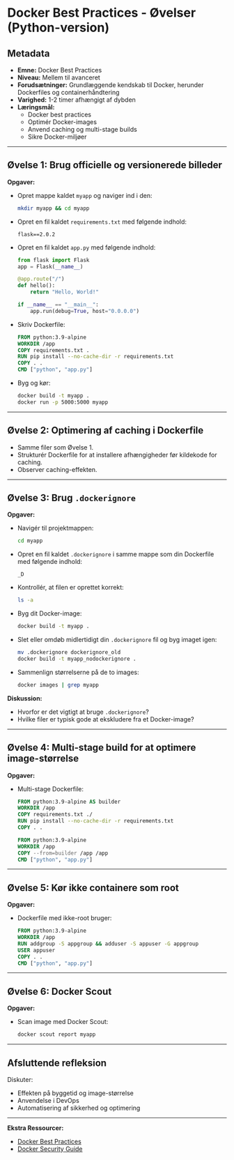 # Docker Best Practices - Øvelser (Python-version)

## Metadata

- **Emne:** Docker Best Practices
- **Niveau:** Mellem til avanceret
- **Forudsætninger:** Grundlæggende kendskab til Docker, herunder Dockerfiles og containerhåndtering
- **Varighed:** 1-2 timer afhængigt af dybden
- **Læringsmål:**
  - Docker best practices
  - Optimér Docker-images
  - Anvend caching og multi-stage builds
  - Sikre Docker-miljøer

---

## Øvelse 1: Brug officielle og versionerede billeder

**Opgaver:**

- Opret mappe kaldet `myapp` og naviger ind i den:
  ```bash
  mkdir myapp && cd myapp
  ```
- Opret en fil kaldet `requirements.txt` med følgende indhold:
  ```
  flask==2.0.2
  ```
- Opret en fil kaldet `app.py` med følgende indhold:
  ```python
  from flask import Flask
  app = Flask(__name__)

  @app.route("/")
  def hello():
      return "Hello, World!"

  if __name__ == "__main__":
      app.run(debug=True, host="0.0.0.0")
  ```
- Skriv Dockerfile:
  ```dockerfile
  FROM python:3.9-alpine
  WORKDIR /app
  COPY requirements.txt .
  RUN pip install --no-cache-dir -r requirements.txt
  COPY . .
  CMD ["python", "app.py"]
  ```
- Byg og kør:
  ```bash
  docker build -t myapp .
  docker run -p 5000:5000 myapp
  ```

---

## Øvelse 2: Optimering af caching i Dockerfile

- Samme filer som Øvelse 1.
- Strukturér Dockerfile for at installere afhængigheder før kildekode for caching.
- Observer caching-effekten.

---

## Øvelse 3: Brug `.dockerignore`

**Opgaver:**

- Navigér til projektmappen:
  ```bash
  cd myapp
  ```
- Opret en fil kaldet `.dockerignore` i samme mappe som din Dockerfile med følgende indhold:
  ```
  _D
  ```
- Kontrollér, at filen er oprettet korrekt:
  ```bash
  ls -a
  ```
- Byg dit Docker-image:
  ```bash
  docker build -t myapp .
  ```
- Slet eller omdøb midlertidigt din `.dockerignore` fil og byg imaget igen:
  ```bash
  mv .dockerignore dockerignore_old
  docker build -t myapp_nodockerignore .
  ```
- Sammenlign størrelserne på de to images:
  ```bash
  docker images | grep myapp
  ```

**Diskussion:**

- Hvorfor er det vigtigt at bruge `.dockerignore`?
- Hvilke filer er typisk gode at ekskludere fra et Docker-image?

---

## Øvelse 4: Multi-stage build for at optimere image-størrelse

**Opgaver:**

- Multi-stage Dockerfile:
  ```dockerfile
  FROM python:3.9-alpine AS builder
  WORKDIR /app
  COPY requirements.txt ./
  RUN pip install --no-cache-dir -r requirements.txt
  COPY . .

  FROM python:3.9-alpine
  WORKDIR /app
  COPY --from=builder /app /app
  CMD ["python", "app.py"]
  ```

---

## Øvelse 5: Kør ikke containere som root

**Opgaver:**

- Dockerfile med ikke-root bruger:
  ```dockerfile
  FROM python:3.9-alpine
  WORKDIR /app
  RUN addgroup -S appgroup && adduser -S appuser -G appgroup
  USER appuser
  COPY . .
  CMD ["python", "app.py"]
  ```

---

## Øvelse 6: Docker Scout

**Opgaver:**

- Scan image med Docker Scout:
  ```bash
  docker scout report myapp
  ```

---

## Afsluttende refleksion

Diskuter:

- Effekten på byggetid og image-størrelse
- Anvendelse i DevOps
- Automatisering af sikkerhed og optimering

---

**Ekstra Ressourcer:**

- [Docker Best Practices](https://docs.docker.com/develop/develop-images/dockerfile_best-practices/)
- [Docker Security Guide](https://docs.docker.com/engine/security/)

